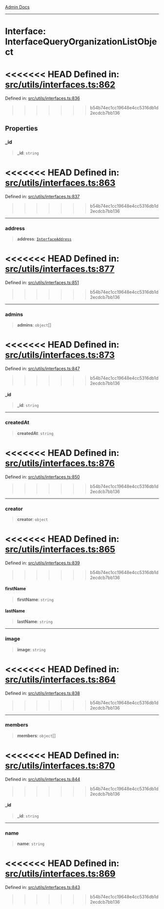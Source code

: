 [Admin Docs](/)

***

# Interface: InterfaceQueryOrganizationListObject

<<<<<<< HEAD
Defined in: [src/utils/interfaces.ts:862](https://github.com/PalisadoesFoundation/talawa-admin/blob/main/src/utils/interfaces.ts#L862)
=======
Defined in: [src/utils/interfaces.ts:836](https://github.com/PalisadoesFoundation/talawa-admin/blob/main/src/utils/interfaces.ts#L836)
>>>>>>> b54b74ec1cc19648e4cc5316db1d2ecdcb7bb136

## Properties

### \_id

> **\_id**: `string`

<<<<<<< HEAD
Defined in: [src/utils/interfaces.ts:863](https://github.com/PalisadoesFoundation/talawa-admin/blob/main/src/utils/interfaces.ts#L863)
=======
Defined in: [src/utils/interfaces.ts:837](https://github.com/PalisadoesFoundation/talawa-admin/blob/main/src/utils/interfaces.ts#L837)
>>>>>>> b54b74ec1cc19648e4cc5316db1d2ecdcb7bb136

***

### address

> **address**: [`InterfaceAddress`](InterfaceAddress.md)

<<<<<<< HEAD
Defined in: [src/utils/interfaces.ts:877](https://github.com/PalisadoesFoundation/talawa-admin/blob/main/src/utils/interfaces.ts#L877)
=======
Defined in: [src/utils/interfaces.ts:851](https://github.com/PalisadoesFoundation/talawa-admin/blob/main/src/utils/interfaces.ts#L851)
>>>>>>> b54b74ec1cc19648e4cc5316db1d2ecdcb7bb136

***

### admins

> **admins**: `object`[]

<<<<<<< HEAD
Defined in: [src/utils/interfaces.ts:873](https://github.com/PalisadoesFoundation/talawa-admin/blob/main/src/utils/interfaces.ts#L873)
=======
Defined in: [src/utils/interfaces.ts:847](https://github.com/PalisadoesFoundation/talawa-admin/blob/main/src/utils/interfaces.ts#L847)
>>>>>>> b54b74ec1cc19648e4cc5316db1d2ecdcb7bb136

#### \_id

> **\_id**: `string`

***

### createdAt

> **createdAt**: `string`

<<<<<<< HEAD
Defined in: [src/utils/interfaces.ts:876](https://github.com/PalisadoesFoundation/talawa-admin/blob/main/src/utils/interfaces.ts#L876)
=======
Defined in: [src/utils/interfaces.ts:850](https://github.com/PalisadoesFoundation/talawa-admin/blob/main/src/utils/interfaces.ts#L850)
>>>>>>> b54b74ec1cc19648e4cc5316db1d2ecdcb7bb136

***

### creator

> **creator**: `object`

<<<<<<< HEAD
Defined in: [src/utils/interfaces.ts:865](https://github.com/PalisadoesFoundation/talawa-admin/blob/main/src/utils/interfaces.ts#L865)
=======
Defined in: [src/utils/interfaces.ts:839](https://github.com/PalisadoesFoundation/talawa-admin/blob/main/src/utils/interfaces.ts#L839)
>>>>>>> b54b74ec1cc19648e4cc5316db1d2ecdcb7bb136

#### firstName

> **firstName**: `string`

#### lastName

> **lastName**: `string`

***

### image

> **image**: `string`

<<<<<<< HEAD
Defined in: [src/utils/interfaces.ts:864](https://github.com/PalisadoesFoundation/talawa-admin/blob/main/src/utils/interfaces.ts#L864)
=======
Defined in: [src/utils/interfaces.ts:838](https://github.com/PalisadoesFoundation/talawa-admin/blob/main/src/utils/interfaces.ts#L838)
>>>>>>> b54b74ec1cc19648e4cc5316db1d2ecdcb7bb136

***

### members

> **members**: `object`[]

<<<<<<< HEAD
Defined in: [src/utils/interfaces.ts:870](https://github.com/PalisadoesFoundation/talawa-admin/blob/main/src/utils/interfaces.ts#L870)
=======
Defined in: [src/utils/interfaces.ts:844](https://github.com/PalisadoesFoundation/talawa-admin/blob/main/src/utils/interfaces.ts#L844)
>>>>>>> b54b74ec1cc19648e4cc5316db1d2ecdcb7bb136

#### \_id

> **\_id**: `string`

***

### name

> **name**: `string`

<<<<<<< HEAD
Defined in: [src/utils/interfaces.ts:869](https://github.com/PalisadoesFoundation/talawa-admin/blob/main/src/utils/interfaces.ts#L869)
=======
Defined in: [src/utils/interfaces.ts:843](https://github.com/PalisadoesFoundation/talawa-admin/blob/main/src/utils/interfaces.ts#L843)
>>>>>>> b54b74ec1cc19648e4cc5316db1d2ecdcb7bb136
